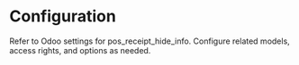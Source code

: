 # Configuration

Refer to Odoo settings for pos_receipt_hide_info. Configure related models, access rights, and options as needed.
